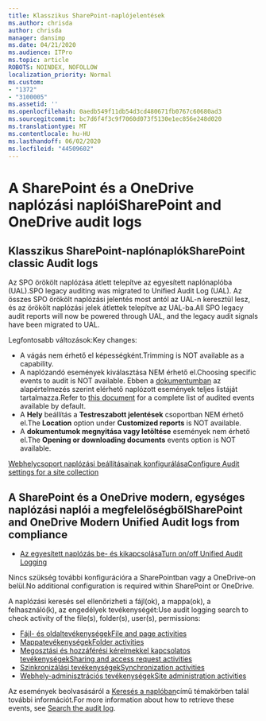 ```yaml
---
title: Klasszikus SharePoint-naplójelentések
ms.author: chrisda
author: chrisda
manager: dansimp
ms.date: 04/21/2020
ms.audience: ITPro
ms.topic: article
ROBOTS: NOINDEX, NOFOLLOW
localization_priority: Normal
ms.custom:
- "1372"
- "3100005"
ms.assetid: ''
ms.openlocfilehash: 0aedb549f11db54d3cd480671fb0767c60680ad3
ms.sourcegitcommit: bc7d6f4f3c9f7060d073f5130e1ec856e248d020
ms.translationtype: MT
ms.contentlocale: hu-HU
ms.lasthandoff: 06/02/2020
ms.locfileid: "44509602"
---
```

# <a name="sharepoint-and-onedrive-audit-logs"></a><span data-ttu-id="32f63-102">A SharePoint és a OneDrive naplózási naplói</span><span class="sxs-lookup"><span data-stu-id="32f63-102">SharePoint and OneDrive audit logs</span></span>

## <a name="sharepoint-classic-audit-logs"></a><span data-ttu-id="32f63-103">Klasszikus SharePoint-naplónaplók</span><span class="sxs-lookup"><span data-stu-id="32f63-103">SharePoint classic Audit logs</span></span>

<span data-ttu-id="32f63-104">Az SPO örökölt naplózása átlett telepítve az egyesített naplónaplóba (UAL).</span><span class="sxs-lookup"><span data-stu-id="32f63-104">SPO legacy auditing was migrated to Unified Audit Log (UAL).</span></span> <span data-ttu-id="32f63-105">Az összes SPO örökölt naplózási jelentés most antól az UAL-n keresztül lesz, és az örökölt naplózási jelek átlettek telepítve az UAL-ba.</span><span class="sxs-lookup"><span data-stu-id="32f63-105">All SPO legacy audit reports will now be powered through UAL, and the legacy audit signals have been migrated to UAL.</span></span>

<span data-ttu-id="32f63-106">Legfontosabb változások:</span><span class="sxs-lookup"><span data-stu-id="32f63-106">Key changes:</span></span>

* <span data-ttu-id="32f63-107">A vágás nem érhető el képességként.</span><span class="sxs-lookup"><span data-stu-id="32f63-107">Trimming is NOT available as a capability.</span></span>
* <span data-ttu-id="32f63-108">A naplózandó események kiválasztása NEM érhető el.</span><span class="sxs-lookup"><span data-stu-id="32f63-108">Choosing specific events to audit is NOT available.</span></span> <span data-ttu-id="32f63-109">Ebben a [dokumentumban](https://docs.microsoft.com/microsoft-365/compliance/search-the-audit-log-in-security-and-compliance) az alapértelmezés szerint elérhető naplózott események teljes listáját tartalmazza.</span><span class="sxs-lookup"><span data-stu-id="32f63-109">Refer to [this document](https://docs.microsoft.com/microsoft-365/compliance/search-the-audit-log-in-security-and-compliance) for a complete list of audited events available by default.</span></span>
* <span data-ttu-id="32f63-110">A **Hely** beállítás a **Testreszabott jelentések** csoportban NEM érhető el.</span><span class="sxs-lookup"><span data-stu-id="32f63-110">The **Location** option under **Customized reports** is NOT available.</span></span>
* <span data-ttu-id="32f63-111">A **dokumentumok megnyitása vagy letöltése** események nem érhető el.</span><span class="sxs-lookup"><span data-stu-id="32f63-111">The **Opening or downloading documents** events option is NOT available.</span></span>

[<span data-ttu-id="32f63-112">Webhelycsoport naplózási beállításainak konfigurálása</span><span class="sxs-lookup"><span data-stu-id="32f63-112">Configure Audit settings for a site collection</span></span>](https://support.office.com/article/Configure-audit-settings-for-a-site-collection-A9920C97-38C0-44F2-8BCB-4CF1E2AE22D2)

## <a name="sharepoint-and-onedrive-modern-unified-audit-logs-from-compliance"></a><span data-ttu-id="32f63-113">A SharePoint és a OneDrive modern, egységes naplózási naplói a megfelelőségből</span><span class="sxs-lookup"><span data-stu-id="32f63-113">SharePoint and OneDrive Modern Unified Audit logs from compliance</span></span>

* [<span data-ttu-id="32f63-114">Az egyesített naplózás be- és kikapcsolása</span><span class="sxs-lookup"><span data-stu-id="32f63-114">Turn on/off Unified Audit Logging</span></span>](https://docs.microsoft.com/microsoft-365/compliance/turn-audit-log-search-on-or-off) 

<span data-ttu-id="32f63-115">Nincs szükség további konfigurációra a SharePointban vagy a OneDrive-on belül.</span><span class="sxs-lookup"><span data-stu-id="32f63-115">No additional configuration is required within SharePoint or OneDrive.</span></span>

<span data-ttu-id="32f63-116">A naplózási keresés sel ellenőrizheti a fájl(ok), a mappa(ok), a felhasználó(k), az engedélyek tevékenységét:</span><span class="sxs-lookup"><span data-stu-id="32f63-116">Use audit logging search to check activity of the file(s), folder(s), user(s), permissions:</span></span>

* [<span data-ttu-id="32f63-117">Fájl- és oldaltevékenységek</span><span class="sxs-lookup"><span data-stu-id="32f63-117">File and page activities</span></span>](https://docs.microsoft.com/microsoft-365/compliance/search-the-audit-log-in-security-and-compliance)
* [<span data-ttu-id="32f63-118">Mappatevékenységek</span><span class="sxs-lookup"><span data-stu-id="32f63-118">Folder activities</span></span>](https://docs.microsoft.com/microsoft-365/compliance/search-the-audit-log-in-security-and-compliance#folder-activities)
* [<span data-ttu-id="32f63-119">Megosztási és hozzáférési kérelmekkel kapcsolatos tevékenységek</span><span class="sxs-lookup"><span data-stu-id="32f63-119">Sharing and access request activities</span></span>](https://docs.microsoft.com/microsoft-365/compliance/search-the-audit-log-in-security-and-compliance#sharing-and-access-request-activities)
* [<span data-ttu-id="32f63-120">Szinkronizálási tevékenységek</span><span class="sxs-lookup"><span data-stu-id="32f63-120">Synchronization activities</span></span>](https://docs.microsoft.com/microsoft-365/compliance/search-the-audit-log-in-security-and-compliance#synchronization-activities)
* [<span data-ttu-id="32f63-121">Webhely-adminisztrációs tevékenységek</span><span class="sxs-lookup"><span data-stu-id="32f63-121">Site administration activities</span></span>](https://docs.microsoft.com/microsoft-365/compliance/search-the-audit-log-in-security-and-compliance#site-administration-activities)

<span data-ttu-id="32f63-122">Az események beolvasásáról a [Keresés a naplóban](https://docs.microsoft.com/microsoft-365/compliance/search-the-audit-log-in-security-and-compliance#search-the-audit-log)című témakörben talál további információt.</span><span class="sxs-lookup"><span data-stu-id="32f63-122">For more information about how to retrieve these events, see [Search the audit log](https://docs.microsoft.com/microsoft-365/compliance/search-the-audit-log-in-security-and-compliance#search-the-audit-log).</span></span>
